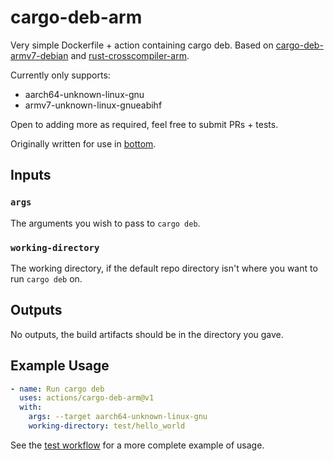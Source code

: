 # cargo-deb-arm

Very simple Dockerfile + action containing cargo deb. Based on [cargo-deb-armv7-debian](https://github.com/ebbflow-io/cargo-deb-armv7-debian)
and [rust-crosscompiler-arm](https://github.com/dlecan/rust-crosscompiler-arm).

Currently only supports:

- aarch64-unknown-linux-gnu
- armv7-unknown-linux-gnueabihf

Open to adding more as required, feel free to submit PRs + tests.

Originally written for use in [bottom](https://github.com/ClementTsang/bottom).

## Inputs

### `args`

The arguments you wish to pass to `cargo deb`.

### `working-directory`

The working directory, if the default repo directory isn't where you want to run `cargo deb` on.

## Outputs

No outputs, the build artifacts should be in the directory you gave.

## Example Usage

```yaml
- name: Run cargo deb
  uses: actions/cargo-deb-arm@v1
  with:
    args: --target aarch64-unknown-linux-gnu
    working-directory: test/hello_world
```

See the [test workflow](./.github/workflows/test.yml) for a more complete example of usage.
